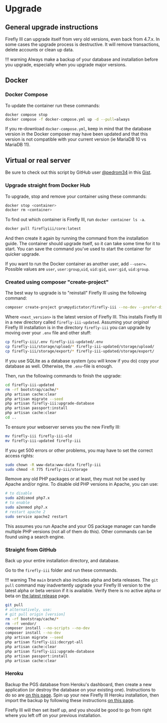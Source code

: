 # Upgrade

## General upgrade instructions

Firefly III can upgrade itself from very old versions, even back from 4.7.x. In some cases the upgrade process is destructive. It will remove transactions, delete accounts or clean up data. 

!!! warning
    Always make a backup of your database and installation before you upgrade, especially when you upgrade major versions.

## Docker

### Docker Compose

To update the container run these commands:

```bash
docker compose stop
docker compose -f docker-compose.yml up -d --pull=always
```

If you re-download `docker-compose.yml`, keep in mind that the database version in the Docker composer may have been updated and that this version is not compatible with your current version (ie MariaDB 10 vs MariaDB 11).

## Virtual or real server

Be sure to check out this script by GitHub user [@pedrom34](https://github.com/pedrom34) in this [Gist](https://gist.github.com/pedrom34/d1b8ab84e1e9ec7e8c6cbcc3cc51d663).

### Upgrade straight from Docker Hub

To upgrade, stop and remove your container using these commands:

```bash
docker stop <container>
docker rm <container>
```

To find out which container is Firefly III, run `docker container ls -a`.

```bash
docker pull fireflyiii/core:latest
```

And then create it again by running the command from the installation guide. The container should upgrade itself, so it can take some time for it to start. You can save the command you've used to start the container for quicker upgrade.

If you want to run the Docker container as another user, add `--user=`. Possible values are `user`, `user:group`,`uid`, `uid:gid`, `user:gid`, `uid:group`.

### Created using composer "create-project"

The best way to upgrade is to "reinstall" Firefly III using the following command:

```bash
composer create-project grumpydictator/firefly-iii --no-dev --prefer-dist firefly-iii-updated <next_version>
```

Where `<next_version>` is the latest version of Firefly III. This installs Firefly III in a new directory called `firefly-iii-updated`. Assuming your *original* Firefly III installation is in the directory `firefly-iii` you can upgrade by moving over your `.env` file and other stuff:

```bash   
cp firefly-iii/.env firefly-iii-updated/.env
cp firefly-iii/storage/upload/* firefly-iii-updated/storage/upload/
cp firefly-iii/storage/export/* firefly-iii-updated/storage/export/
```

If you use SQLite as a database system (you will know if you do) copy your database as well. Otherwise, the `.env`-file is enough.

Then, run the following commands to finish the upgrade:

```bash
cd firefly-iii-updated
rm -rf bootstrap/cache/*
php artisan cache:clear
php artisan migrate --seed
php artisan firefly-iii:upgrade-database
php artisan passport:install
php artisan cache:clear
cd ..
```

To ensure your webserver serves you the new Firefly III:

```bash
mv firefly-iii firefly-iii-old
mv firefly-iii-updated firefly-iii
```

If you get 500 errors or other problems, you may have to set the correct access rights:

```bash   
sudo chown -R www-data:www-data firefly-iii
sudo chmod -R 775 firefly-iii/storage
```

Remove any old PHP packages or at least, they must not be used by Apache and/or nginx. To disable old PHP versions in Apache, you can use:

```bash
# to disable
sudo a2dismod php7.x 
# to enable
sudo a2enmod php7.x
# restart apache 2
sudo service apache2 restart
```

This assumes you run Apache and your OS package manager can handle multiple PHP versions (not all of them do this). Other commands can be found using a search engine.

### Straight from GitHub

Back up your entire installation directory, and database.

Go to the `firefly-iii` folder and run these commands.

!!! warning
    The `main` branch also includes alpha and beta releases. The `git pull` command may inadvertently upgrade your Firefly III version to the latest alpha or beta version if it is available. Verify there is no active alpha or beta on [the latest release](https://version.firefly-iii.org/) page.



```bash
git pull
# alternatively, use:
# git pull origin [version]
rm -rf bootstrap/cache/*
rm -rf vendor/
composer install --no-scripts --no-dev
composer install --no-dev
php artisan migrate --seed
php artisan firefly-iii:decrypt-all
php artisan cache:clear
php artisan firefly-iii:upgrade-database
php artisan passport:install
php artisan cache:clear
```

### Heroku

Backup the PGS database from Heroku's dashboard, then create a new application (or destroy the database on your existing one). Instructions to do so are [on this page](https://devcenter.heroku.com/articles/heroku-postgres-import-export#export). Spin up your new Firefly III Heroku installation, then import the backup by following these instructions [on this page](https://devcenter.heroku.com/articles/heroku-postgres-import-export#import).

Firefly III will then set itself up, and you should be good to go from right where you left off on your previous installation.
